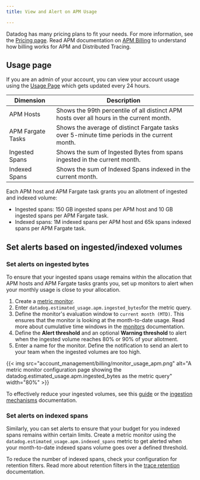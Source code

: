 ```yaml
---
title: View and Alert on APM Usage

---
```


Datadog has many pricing plans to fit your needs. For more information, see the [Pricing page][1].
Read APM documentation on [APM Billing][2] to understand how billing works for APM and Distributed Tracing.

## Usage page

If you are an admin of your account, you can view your account usage using the [Usage Page][3] which gets updated every 24 hours.

| Dimension          | Description                                                                                    |
|--------------------|------------------------------------------------------------------------------------------------|
| APM Hosts          | Shows the 99th percentile of all distinct APM hosts over all hours in the current month.       |
| APM Fargate Tasks  | Shows the average of distinct Fargate tasks over 5-minute time periods in the current month.   |
| Ingested Spans     | Shows the sum of Ingested Bytes from spans ingested in the current month.                      |
| Indexed Spans      | Shows the sum of Indexed Spans indexed in the current month.                                   |

Each APM host and APM Fargate task grants you an allotment of ingested and indexed volume:
- Ingested spans: 150 GB ingested spans per APM host and 10 GB ingested spans per APM Fargate task.
- Indexed spans: 1M indexed spans per APM host and 65k spans indexed spans per APM Fargate task.

## Set alerts based on ingested/indexed volumes

### Set alerts on ingested bytes

To ensure that your ingested spans usage remains within the allocation that APM hosts and APM Fargate tasks grants you, set up monitors to alert when your monthly usage is close to your allocation.

1. Create a [metric monitor][8].
2. Enter `datadog.estimated_usage.apm.ingested_bytes`for the metric query.
3. Define the monitor's evaluation window to `current month (MTD)`. This ensures that the monitor is looking at the month-to-date usage. Read more about cumulative time windows in the [monitors][9] documentation.
4. Define the **Alert threshold** and an optional **Warning threshold** to alert when the ingested volume reaches 80% or 90% of your allotment.
5. Enter a name for the monitor. Define the notification to send an alert to your team when the ingested volumes are too high.

{{< img src="account_management/billing/monitor_usage_apm.png" alt="A metric monitor configuration page showing the datadog.estimated_usage.apm.ingested_bytes as the metric query" width="80%" >}}

To effectively reduce your ingested volumes, see this [guide][7] or the [ingestion mechanisms][10] documentation.

### Set alerts on indexed spans

Similarly, you can set alerts to ensure that your budget for you indexed spans remains within certain limits. Create a metric monitor using the `datadog.estimated_usage.apm.indexed_spans` metric to get alerted when your month-to-date indexed spans volume goes over a defined threshold.

To reduce the number of indexed spans, check your configuration for retention filters. Read more about retention filters in the [trace retention][11] documentation.

[1]: https://www.datadoghq.com/pricing
[2]: /account_management/billing/apm_distributed_tracing/
[3]: https://app.datadoghq.com/account/usage
[4]: https://app.datadoghq.com/monitors#create/metric
[5]: /monitors/types/apm/?tab=traceanalytics#monitor-creation
[6]: https://app.datadoghq.com/apm/traces?viz=timeseries
[7]: /tracing/guide/trace_ingestion_volume_control/
[8]: https://app.datadoghq.com/monitors/create/metric
[9]: /monitors/configuration/?tab=thresholdalert#cumulative-time-windows
[10]: /tracing/trace_pipeline/ingestion_mechanisms/
[11]: /tracing/trace_pipeline/trace_retention/
